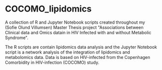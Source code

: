 # COCOMO_lipidomics

A collection of R and Jupyter Notebook scripts created throughout my (Sofie Olund Villumsen) Master Thesis project
"Associations between Clinical data and Omics datain in HIV Infected with and without Metabolic Syndrome".

The R scripts are contain lipidomics data analysis and the Jupyter Notebook script is a network analysis of the integration of lipidomics and metabolomics data. Data is based on HIV-infected from the Copenhagen Comorbidity in HIV-infection (COCOMO) study. 
